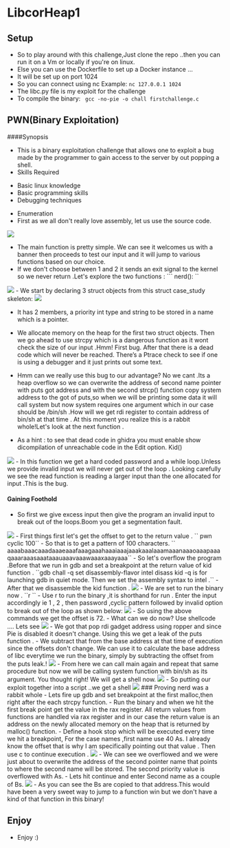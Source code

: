 # LibcorHeap1

## Setup
- So to play around with this challenge,Just clone the repo ..then you can run it on a Vm or locally if you're on  linux.
- Else you can use the Dockerfile to set up a Docker instance ...
- It will be set up on port 1024
- So you can connect using nc Example: ``` nc 127.0.0.1 1024 ```
- The libc.py file is my exploit for the challenge
- To compile the binary: ``` gcc -no-pie -o chall firstchallenge.c```

## PWN(Binary Exploitation)
####Synopsis
- This is a binary exploitation challenge that allows one to exploit a bug made by the programmer to gain access to the server by out popping a shell.
- Skills Required
 * Basic linux knowledge
 * Basic programming skills
 * Debugging techniques
- Enumeration
- First as we all don't really love assembly, let us use the source code.
<img src="./main.jpeg" />

- The main function is pretty simple. We can see it welcomes us with a banner then proceeds to test our input and it will jump to various functions based on our choice.
- If we don't choose between 1 and 2 it sends an exit signal to the kernel so we never return .Let's explore the two functions :
``` nerd(): ``
<img src="./big.jpeg" />
- We start by declaring 3 struct objects from this struct case_study skeleton:

<img src="./2.jpeg" />

- It has 2 members, a priority int type and string to be stored in a name which is a pointer.
- We allocate memory on the heap for the first two struct objects. Then we go ahead to use strcpy which is a dangerous function as it wont check the size of our input .Hmm! First bug. After that there is a dead code which will never be reached. There’s a Ptrace check to see if one is using a debugger and it just prints out some text.

- Hmm can we really use this bug to our advantage? No we cant .Its a heap overflow so we can overwrite the address of second name pointer with puts got address and with the second strcp() function copy system address to the got of puts,so when we will be printing some data it will call system but now system requires one argument which in our case should be /bin/sh .How will we get rdi register to contain address of bin/sh  at that time . At this moment you realize this is a rabbit whole!Let's look at the next function .
- As a hint : to see that dead code in ghidra you must enable show dicompilation of unreachable code in the Edit option.
Kid()
<img src="./iin.jpeg" />
- In this function we get a hard coded password and a while loop.Unless we provide invalid input we will never get out of the loop . Looking carefully we see the read function is reading a larger input than the one allocated for input .This is the bug.

#### Gaining Foothold
- So first we give excess input then give the program an invalid input to break out of the loops.Boom you get a segmentation fault.
<img src="./first.jpeg" />
- First things first let's get the offset to get to the return value .
`` pwn  cyclic 100``
- So that is to get a pattern of 100 characters.
`` aaaabaaacaaadaaaeaaafaaagaaahaaaiaaajaaakaaalaaamaaanaaaoaaapaaaqaaaraaasaaataaauaaavaaawaaaxaaayaaa``
- So let's overflow the program .Before that we run in gdb and set a breakpoint at the return value of kid function .
``gdb  chall -q
set  disassembly-flavor intel
disass kid
-q is for launching gdb in quiet mode. Then we set the assembly syntax to intel .``
- After that we disassemble the kid function .
<img src="./r.jpeg" />
- We are set to run the binary now .
``r ``
- Use r to run the binary ,it is shorthand for run . Enter the input accordingly ie 1 , 2 , then password ,cyclic pattern followed by invalid option to break out of the loop as shown below:
<img src="./above.jpeg" />
- So using the above commands we get the offset is 72.
- What can we do now? Use shellcode …. Lets see
<img src"./nx.jpeg" /.
- NX (not executable stack) is enabled so no shellcode here , i mean using that will be a long way ,lets see ..We need to use mprotect () function to make the stack executable then insert shellcode ,After that we find address of start of shellcode …
-Hmm , we are in a hurry. Let's just use libc .
- We need to leak a libc address ,use that to calculate the base address of libc, we can do that pretty easy , call address of puts at plt which will resolve the actual address of puts and store it in puts Got(global offset table) and since puts requires one argument we store the put@got address in the rdi register. 
- Sounds like  a plan. For that lets just write a script :
<img src="./wee.jpeg" />
- We got that pop rdi gadget address using ropper and since Pie is disabled it doesn't change. Using this we get a leak of the puts function .
- We subtract that from the base address at that time of execution since the offsets don't change. We can use it to calculate the base address  of libc everytime we run the binary, simply by subtracting the offset from the puts leak.!
<img src="./fro.jpeg" />
- From here we can call main again and repeat that same procedure but now we will be calling system function with bin/sh as its argument. You thought right! We will get a shell now.
<img src="./so.jpeg"/>
- So putting our exploit together into a script ..we get a shell
<img src="./pro.jpeg"/>
### Proving nerd was a rabbit whole
- Lets fire up gdb and set breakpoint at the first malloc,then right after the each strcpy function.
- Run the binary and when we hit the first break point get the value in the rax register. All return values from functions are handled via rax register and in our case the return value is an address on the newly allocated memory on the heap that is returned by malloc() function.
- Define a hook stop which will be executed every time we hit a breakpoint, For the case names ,first name use 40 As. I already know the offset that is why I am specifically pointing out that value . Then use c to continue execution .

<img src="./we.jpeg" />
- We can see we overflowed and we were just about to overwrite the address of the second pointer name that points to where the second name will be stored. The second priority value is overflowed with As.
- Lets hit continue and enter Second name as a couple of Bs.

<img src="./as.jpeg"/> 
- As you can see the Bs are copied to that address.This would have been a very sweet way to jump to a function win but we don't have a kind of that function in this binary! 


## Enjoy
- Enjoy :)  
